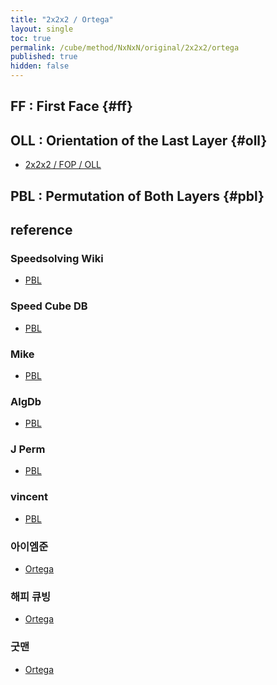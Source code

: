 ```yaml
---
title: "2x2x2 / Ortega"
layout: single
toc: true
permalink: /cube/method/NxNxN/original/2x2x2/ortega
published: true
hidden: false
---
```


<head>
  <base target="_blank">
</head>



## FF : First Face {#ff}



## OLL : Orientation of the Last Layer {#oll}

- [2x2x2 / FOP / OLL](/cube/method/NxNxN/original/2x2x2/fop#oll)



## PBL : Permutation of Both Layers {#pbl}



## reference

### Speedsolving Wiki

- [PBL](https://www.speedsolving.com/wiki/index.php/PBL)

### Speed Cube DB

- [PBL](https://speedcubedb.com/a/2x2/OrtegaPBL)

### Mike

- [PBL](https://logiqx.github.io/cubing-algs/html/pbl.html)

### AlgDb

- [PBL](http://algdb.net/puzzle/222/ortegapbl)

### J Perm

- [PBL](https://jperm.net/algs/2x2pbl)

### vincent

- [PBL](https://m.blog.naver.com/vincentcube/60134828872)

### 아이엠준

- [Ortega](https://youtu.be/BNmOS69maw4)

### 해피 큐빙

- [Ortega](https://youtu.be/3d1IKL6HMUs)

### 굿맨

- [Ortega](https://youtu.be/zcihyvuCvMQ)
